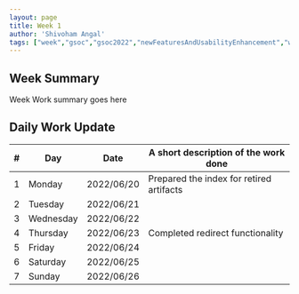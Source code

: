 ```yaml
---
layout: page
title: Week 1
author: 'Shivoham Angal'
tags: ["week","gsoc","gsoc2022","newFeaturesAndUsabilityEnhancement","week#1","eval#1"]
---
```


## Week Summary

Week Work summary goes here 

## Daily Work Update

|\#|Day|Date|A short description of the work done|  
|---	|---	|---	|---	|  
|1   	| Monday 	|   2022/06/20	| Prepared the index for retired artifacts |  
|2   	| Tuesday  	|   2022/06/21	| 	|  
|3   	| Wednesday |  2022/06/22 	|  |  
|4   	| Thursday  |   2022/06/23	| Completed redirect functionality |  
|5   	| Friday  	|   2022/06/24	|  |  
|6   	| Saturday  |  2022/06/25  |  |  
|7   	| Sunday  	|   2022/06/26	|  |  
